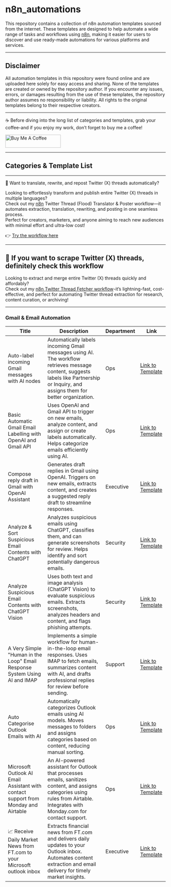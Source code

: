 # n8n_automations
This repository contains a collection of n8n automation templates sourced from the internet. These templates are designed to help automate a wide range of tasks and workflows using [n8n](https://n8n.partnerlinks.io/h1pwwf5m4toe), making it easier for users to discover and use ready-made automations for various platforms and services.

---

## Disclaimer
All automation templates in this repository were found online and are uploaded here solely for easy access and sharing. None of the templates are created or owned by the repository author. If you encounter any issues, errors, or damages resulting from the use of these templates, the repository author assumes no responsibility or liability. All rights to the original templates belong to their respective creators.

---

☕ Before diving into the long list of categories and templates, grab your coffee-and if you enjoy my work, don’t forget to buy me a coffee! 

<a href="https://buymeacoffee.com/enescingoz" target="_blank"><img src="https://cdn.buymeacoffee.com/buttons/default-orange.png" alt="Buy Me A Coffee" height="41" width="174"></a>

--- 

## Categories & Template List

---

🤖 Want to translate, rewrite, and repost Twitter (X) threads automatically?

Looking to effortlessly transform and publish entire Twitter (X) threads in multiple languages?  
Check out my [n8n](https://n8n.partnerlinks.io/h1pwwf5m4toe) Twitter Thread (Flood) Translator & Poster workflow—it automates extraction, translation, rewriting, and posting in one seamless process.  
Perfect for creators, marketers, and anyone aiming to reach new audiences with minimal effort and ultra-low cost!

👉 [Try the workflow here](https://n8n.io/workflows/4233-translate-and-repost-twitter-threads-in-multiple-languages-with-openai/)

---

## 🧵 If you want to scrape Twitter (X) threads, definitely check this workflow

Looking to extract and merge entire Twitter (X) threads quickly and affordably?  
Check out my [n8n Twitter Thread Fetcher workflow](https://n8n.io/workflows/4088-extract-and-merge-twitter-x-threads-using-twitterapiio/)-it’s lightning-fast, cost-effective, and perfect for automating Twitter thread extraction for research, content curation, or archiving!

---
### Gmail & Email Automation

| Title | Description | Department | Link |
|-------|-------------|------------|------|
| Auto-label incoming Gmail messages with AI nodes | Automatically labels incoming Gmail messages using AI. The workflow retrieves message content, suggests labels like Partnership or Inquiry, and assigns them for better organization. | Ops | [Link to Template](Gmail_and_Email_Automation/Auto-label%20incoming%20Gmail%20messages%20with%20AI%20nodes.txt) |
| Basic Automatic Gmail Email Labelling with OpenAI and Gmail API | Uses OpenAI and Gmail API to trigger on new emails, analyze content, and assign or create labels automatically. Helps categorize emails efficiently using AI. | Ops | [Link to Template](Gmail_and_Email_Automation/Basic%20Automatic%20Gmail%20Email%20Labelling%20with%20OpenAI%20and%20Gmail%20API.txt) |
| Compose reply draft in Gmail with OpenAI Assistant | Generates draft replies in Gmail using OpenAI. Triggers on new emails, extracts content, and creates a suggested reply draft to streamline responses. | Executive | [Link to Template](Gmail_and_Email_Automation/Compose%20reply%20draft%20in%20Gmail%20with%20OpenAI%20Assistant.txt) |
| Analyze & Sort Suspicious Email Contents with ChatGPT | Analyzes suspicious emails using ChatGPT, classifies them, and can generate screenshots for review. Helps identify and sort potentially dangerous emails. | Security | [Link to Template](Gmail_and_Email_Automation/Analyze%20&%20Sort%20Suspicious%20Email%20Contents%20with%20ChatGPT.txt) |
| Analyze Suspicious Email Contents with ChatGPT Vision | Uses both text and image analysis (ChatGPT Vision) to evaluate suspicious emails. Extracts screenshots, analyzes headers and content, and flags phishing attempts. | Security | [Link to Template](Gmail_and_Email_Automation/Analyze%20Suspicious%20Email%20Contents%20with%20ChatGPT%20Vision.txt) |
| A Very Simple "Human in the Loop" Email Response System Using AI and IMAP | Implements a simple workflow for human-in-the-loop email responses. Uses IMAP to fetch emails, summarizes content with AI, and drafts professional replies for review before sending. | Support | [Link to Template](Gmail_and_Email_Automation/A%20Very%20Simple%20_Human%20in%20the%20Loop_%20Email%20Response%20System%20Using%20AI%20and%20IMAP.txt) |
| Auto Categorise Outlook Emails with AI | Automatically categorizes Outlook emails using AI models. Moves messages to folders and assigns categories based on content, reducing manual sorting. | Ops | [Link to Template](Gmail_and_Email_Automation/Auto%20Categorise%20Outlook%20Emails%20with%20AI.txt) |
| Microsoft Outlook AI Email Assistant with contact support from Monday and Airtable | An AI-powered assistant for Outlook that processes emails, sanitizes content, and assigns categories using rules from Airtable. Integrates with Monday.com for contact support. | Ops | [Link to Template](Gmail_and_Email_Automation/Microsoft%20Outlook%20AI%20Email%20Assistant%20with%20contact%20support%20from%20Monday%20and%20Airtable.txt) |
| 📈 Receive Daily Market News from FT.com to your Microsoft outlook inbox | Extracts financial news from FT.com and delivers daily updates to your Outlook inbox. Automates content extraction and email delivery for timely market insights. | Executive | [Link to Template](Gmail_and_Email_Automation/📈%20Receive%20Daily%20Market%20News%20from%20FT.com%20to%20your%20Microsoft%20outlook%20inbox.txt) |

